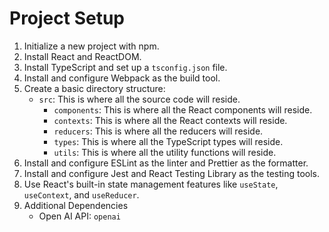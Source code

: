 # Project Setup

1. Initialize a new project with npm.
2. Install React and ReactDOM.
3. Install TypeScript and set up a `tsconfig.json` file.
4. Install and configure Webpack as the build tool.
5. Create a basic directory structure:
    - `src`: This is where all the source code will reside.
        - `components`: This is where all the React components will reside.
        - `contexts`: This is where all the React contexts will reside.
        - `reducers`: This is where all the reducers will reside.
        - `types`: This is where all the TypeScript types will reside.
        - `utils`: This is where all the utility functions will reside.
6. Install and configure ESLint as the linter and Prettier as the formatter.
7. Install and configure Jest and React Testing Library as the testing tools.
8. Use React's built-in state management features like `useState`, `useContext`, and `useReducer`.
9. Additional Dependencies
   - Open AI API: `openai`

